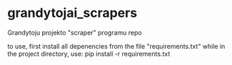 # grandytojai_scrapers
Grandytoju projekto "scraper" programu repo

to use, first install all depenencies from the file "requirements.txt"
while in the project directory, use:
pip install -r requirements.txt